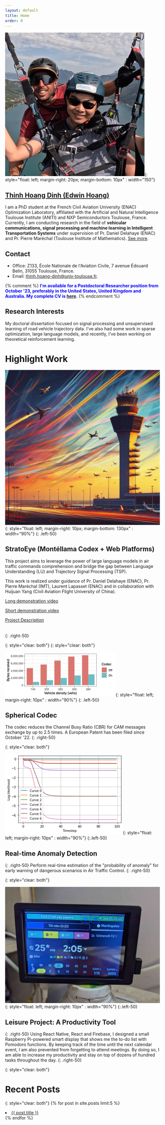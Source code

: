 ```yaml
---
layout: default
title: Home
order: 0
---
```

![image](thinh.jpg){: style="float: left; margin-right: 20px; margin-bottom: 10px" : width="150"}
## [Thinh Hoang Dinh (Edwin Hoang)](about.md) 
I am a PhD student at the French Civil Aviation University (ENAC) Optimization Laboratory, affiliated with the Artificial and Natural Intelligence Toulouse Institute (ANITI) and NXP Semiconductors Toulouse, France. Currently, I am conducting research in the field of **vehicular communications, signal processing and machine learning in Intelligent Transportation Systems** under supervision of Pr. Daniel Delahaye (ENAC) and Pr. Pierre Maréchal (Toulouse Institute of Mathematics). [See more](about.md).

## Contact
- Office: Z133, École Nationale de l'Aviation Civile, 7 avenue Édouard Belin, 31055 Toulouse, France.
- Email: [thinh.hoang-dinh@univ-toulouse.fr](mailto:thinh.hoang-dinh@univ-toulouse.fr).

{% comment %}
<span style="color: blue">**I'm available for a Postdoctoral Researcher position from October '23, preferably in the United States, United Kingdom and Australia. My complete CV is [here](cv.pdf).**</span>
{% endcomment %}

## Research Interests
My doctoral dissertation focused on signal processing and unsupervised learning of road vehicle trajectory data. I've also had some work in sparse optimization, large language models, and recently, I've been working on theoretical reinforcement learning.

# Highlight Work

![image](stratoeye.jpg){: style="float: left; margin-right: 10px; margin-bottom: 130px" : width="90%"}
{: .left-50}

## StratoEye (Montéllama Codex + Web Platforms)

This project aims to leverage the power of large language models in air traffic commands comprehension and bridge the gap between Language Understanding (LU) and Trajectory Signal Processing (TSP).

This work is realized under guidance of Pr. Daniel Delahaye (ENAC), Pr. Pierre Maréchal (IMT), Laurent Lapasset (ENAC) and in collaboration with Huijuan Yang (Civil Aviation Flight University of China).

[Long demonstration video](https://youtu.be/5iVBMxKoQzo?si=0W9BcUABG7KrwigL)

[Short demonstration video](https://www.youtube.com/watch?v=SjR---olr7k)

[Project Description](StratoEyeSite.pdf)

<div style="height: 20px"></div>
{: .right-50}

{: style="clear: both"}
{: style="clear: both"}

![image](scodec.jpg){: style="float: left; margin-right: 10px" : width="90%"}
{: .left-50}

## Spherical Codec
The codec reduces the Channel Busy Ratio (CBR) for CAM messages exchange by up to 2.5 times.
A European Patent has been filed since October '22.
{: .right-50}


{: style="clear: both"}

![image](nonoisellh.png){: style="float: left; margin-right: 10px" : width="90%"}
{:.left-50}

## Real-time Anomaly Detection
{: .right-50}
Perform real-time estimation of the "probability of anomaly" for early warning of dangerous scenarios in Air Traffic Control.
{: .right-50}


{: style="clear: both"}

![image](paymehardware.jpg){: style="float: left; margin-right: 10px" : width="90%"}
{:.left-50}

## Leisure Project: A Productivity Tool
{: .right-50}
Using React Native, React and Firebase, I designed a small Raspberry Pi-powered smart display that shows me the to-do list with Pomodoro functions. By keeping track of the time until the next calendar event, I am also prevented from forgetting to attend meetings. By doing so, I am able to increase my productivity and stay on top of dozens of hundred tasks throughout the day.
{: .right-50}

{: style="clear: both"}

# Recent Posts
{: style="clear: both"}
{% for post in site.posts limit:5 %}  
  <li><a href="{{ BASE_PATH }}{{ post.url }}">{{ post.title }}</a></li>  
{% endfor %}  